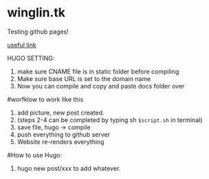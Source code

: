 # winglin.tk 

Testing github pages!


[useful link](https://www.namecheap.com/support/knowledgebase/article.aspx/9645/2208/how-do-i-link-my-domain-to-github-pages)


HUGO SETTING:

1) make sure CNAME file is in static folder before compiling
2) Make sure base URL is set to the domain name
3) Now you can compile and copy and paste docs folder over


#worfklow to work like this

1. add picture, new post created.
1. (steps 2-4 can be completed by typing sh `$script.sh` in terminal)
2. save file, hugo -> compile
3. push everything to github server
4. Website re-renders everything


#How to use Hugo:

1. hugo new post/xxx to add whatever.